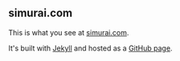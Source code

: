 ## simurai.com

This is what you see at [simurai.com](http://simurai.com/).

It's built with [Jekyll](http://jekyllrb.com/) and hosted as a [GitHub page](https://pages.github.com/).
